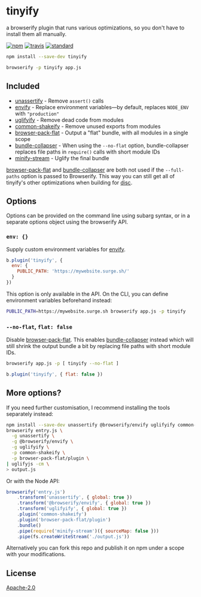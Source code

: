 # tinyify

a browserify plugin that runs various optimizations, so you don't have to install them all manually.

[![npm][npm-image]][npm-url]
[![travis][travis-image]][travis-url]
[![standard][standard-image]][standard-url]

[npm-image]: https://img.shields.io/npm/v/tinyify.svg?style=flat-square
[npm-url]: https://www.npmjs.com/package/tinyify
[travis-image]: https://img.shields.io/travis/browserify/tinyify.svg?style=flat-square
[travis-url]: https://travis-ci.org/browserify/tinyify
[standard-image]: https://img.shields.io/badge/code%20style-standard-brightgreen.svg?style=flat-square
[standard-url]: http://npm.im/standard

```bash
npm install --save-dev tinyify

browserify -p tinyify app.js
```

## Included

 - [unassertify][] - Remove `assert()` calls
 - [envify][] - Replace environment variables—by default, replaces `NODE_ENV` with `"production"`
 - [uglifyify][] - Remove dead code from modules
 - [common-shakeify][] - Remove unused exports from modules
 - [browser-pack-flat][] - Output a "flat" bundle, with all modules in a single scope
 - [bundle-collapser][] - When using the `--no-flat` option, bundle-collapser replaces file paths in `require()` calls with short module IDs
 - [minify-stream][] - Uglify the final bundle

[browser-pack-flat][] and [bundle-collapser][] are both not used if the `--full-paths` option is passed to Browserify.
This way you can still get all of tinyify's other optimizations when building for [disc][].

## Options

Options can be provided on the command line using subarg syntax, or in a separate options object using the browserify API.

### `env: {}`

Supply custom environment variables for [envify][].

```js
b.plugin('tinyify', {
  env: {
    PUBLIC_PATH: 'https://mywebsite.surge.sh/'
  }
})
```

This option is only available in the API.
On the CLI, you can define environment variables beforehand instead:

```bash
PUBLIC_PATH=https://mywebsite.surge.sh browserify app.js -p tinyify
```

### `--no-flat`, `flat: false`

Disable [browser-pack-flat][].
This enables [bundle-collapser][] instead which will still shrink the output bundle a bit by replacing file paths with short module IDs.

```bash
browserify app.js -p [ tinyify --no-flat ]
```

```js
b.plugin('tinyify', { flat: false })
```

## More options?

If you need further customisation, I recommend installing the tools separately instead:

```bash
npm install --save-dev unassertify @browserify/envify uglifyify common-shakeify browser-pack-flat uglify-js
browserify entry.js \
  -g unassertify \
  -g @browserify/envify \
  -g uglifyify \
  -p common-shakeify \
  -p browser-pack-flat/plugin \
| uglifyjs -cm \
> output.js
```

Or with the Node API:

```js
browserify('entry.js')
    .transform('unassertify', { global: true })
    .transform('@browserify/envify', { global: true })
    .transform('uglifyify', { global: true })
    .plugin('common-shakeify')
    .plugin('browser-pack-flat/plugin')
    .bundle()
    .pipe(require('minify-stream')({ sourceMap: false }))
    .pipe(fs.createWriteStream('./output.js'))
```

Alternatively you can fork this repo and publish it on npm under a scope with your modifications.

## License

[Apache-2.0](./LICENSE.md)

[unassertify]: https://github.com/unassert-js/unassertify
[envify]: https://github.com/browserify/envify
[uglifyify]: https://github.com/hughsk/uglifyify
[common-shakeify]: https://github.com/browserify/common-shakeify
[browser-pack-flat]: https://github.com/goto-bus-stop/browser-pack-flat
[bundle-collapser]: https://github.com/substack/bundle-collapser
[minify-stream]: https://github.com/goto-bus-stop/minify-stream
[browser-pack]: https://github.com/browserify/browser-pack
[disc]: https://github.com/hughsk/disc

